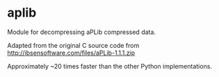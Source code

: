 # aplib
Module for decompressing aPLib compressed data.

Adapted from the original C source code from http://ibsensoftware.com/files/aPLib-1.1.1.zip

Approximately ~20 times faster than the other Python implementations.
